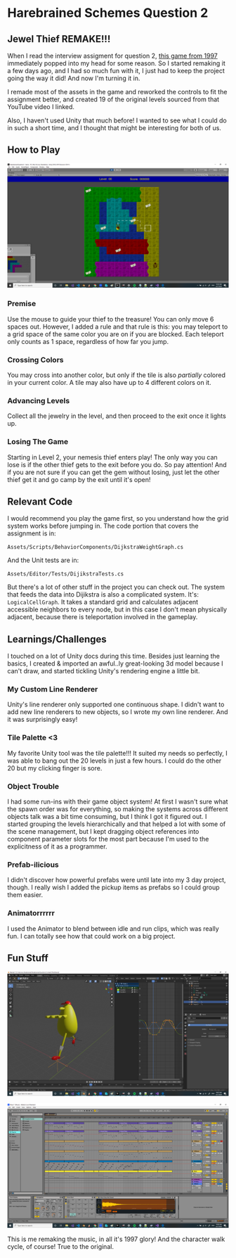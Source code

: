 # Harebrained Schemes Question 2

## Jewel Thief REMAKE!!!

When I read the interview assigment for question 2, [this game from 1997](https://youtu.be/hy9X3ru9YeI) immediately popped into my head for some reason. So I started remaking it a few days ago, and I had so much fun with it, I just had to keep the project going the way it did! And now I'm turning it in.

I remade most of the assets in the game and reworked the controls to fit the assignment better, and created 19 of the original levels sourced from that YouTube video I linked.

Also, I haven't used Unity that much before! I wanted to see what I could do in such a short time, and I thought that might be interesting for both of us.

## How to Play

![](./ReadmePics/ScreenShot.png)

### Premise
Use the mouse to guide your thief to the treasure! You can only move 6 spaces out. However, I added a rule and that rule is this: you may teleport to a grid space of the same color you are on if you are blocked. Each teleport only counts as 1 space, regardless of how far you jump.

### Crossing Colors

You may cross into another color, but only if the tile is also *partially* colored in your current color. A tile may also have up to 4 different colors on it.

### Advancing Levels

Collect all the jewelry in the level, and then proceed to the exit once it lights up.

### Losing The Game

Starting in Level 2, your nemesis thief enters play! The only way you can lose is if the other thief gets to the exit before you do. So pay attention! And if you are not sure if you can get the gem without losing, just let the other thief get it and go camp by the exit until it's open!

## Relevant Code

I would recommend you play the game first, so you understand how the grid system works before jumping in. The code portion that covers the assignment is in:
```
Assets/Scripts/BehaviorComponents/DijkstraWeightGraph.cs
```
And the Unit tests are in: 
```
Assets/Editor/Tests/DijikstraTests.cs
```

But there's a lot of other stuff in the project you can check out. The system that feeds the data into Dijikstra is also a complicated system. It's: `LogicalCellGraph`. It takes a standard grid and calculates adjacent accessible neighbors to every node, but in this case I don't mean physically adjacent, because there is teleportation involved in the gameplay.

## Learnings/Challenges

I touched on a lot of Unity docs during this time. Besides just learning the basics, I created & imported an awful..ly great-looking 3d model because I can't draw, and started tickling Unity's rendering engine a little bit.


### My Custom Line Renderer

Unity's line renderer only supported one continuous shape. I didn't want to add new line renderers to new objects, so I wrote my own line renderer. And it was surprisingly easy!

### Tile Palette <3
My favorite Unity tool was the tile palette!!! It suited my needs so perfectly, I was able to bang out the 20 levels in just a few hours. I could do the other 20 but my clicking finger is sore.

### Object Trouble
I had some run-ins with their game object system! At first I wasn't sure what the spawn order was for everything, so making the systems across different objects talk was a bit time consuming, but I think I got it figured out. I started grouping the levels hierarchically and that helped a lot with some of the scene management, but I kept dragging object references into component parameter slots for the most part because I'm used to the explicitness of it as a programmer.

### Prefab-ilicious
I didn't discover how powerful prefabs were until late into my 3 day project, though. I really wish I added the pickup items as prefabs so I could group them easier.

### Animatorrrrrr
I used the Animator to blend between idle and run clips, which was really fun. I can totally see how that could work on a big project.

## Fun Stuff

![](./ReadmePics/BlenderPic.png)

![](./ReadmePics/AbletonPic.png)

This is me remaking the music, in all it's 1997 glory! And the character walk cycle, of course! True to the original.